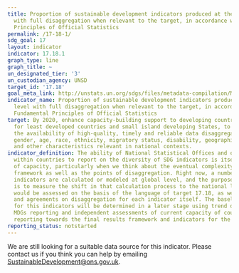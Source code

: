 ```yaml
---
title: Proportion of sustainable development indicators produced at the national level
  with full disaggregation when relevant to the target, in accordance with the Fundamental
  Principles of Official Statistics
permalink: /17-18-1/
sdg_goal: 17
layout: indicator
indicator: 17.18.1
graph_type: line
graph_title: ~
un_designated_tier: '3'
un_custodian_agency: UNSD
target_id: '17.18'
goal_meta_link: http://unstats.un.org/sdgs/files/metadata-compilation/Metadata-Goal-17.pdf
indicator_name: Proportion of sustainable development indicators produced at the national
  level with full disaggregation when relevant to the target, in accordance with the
  Fundamental Principles of Official Statistics
target: By 2020, enhance capacity-building support to developing countries, including
  for least developed countries and small island developing States, to increase significantly
  the availability of high-quality, timely and reliable data disaggregated by income,
  gender, age, race, ethnicity, migratory status, disability, geographic location
  and other characteristics relevant in national contexts.
indicator_definition: The ability of National Statistical Offices and other bodies
  within countries to report on the diversity of SDG indicators is itself a measure
  of capacity, particularly when we think about the eventual complexity of the indicator
  framework as well as the points of disaggregation. Right now, a number of the existing
  indicators are calculated or modeled at global level, and the purpose of this indicator
  is to measure the shift in that calculation process to the national level. Disaggregation
  would be assessed on the basis of the language of target 17.18, as well as the metadata
  and agreements on disaggregation for each indicator itself. The baseline and targets
  for this indicators will be determined in a later stage using trend data on the
  MDGs reporting and independent assessments of current capacity of countries for
  reporting towards the final results framework and indicators for the SDGs.
reporting_status: notstarted
---
```


We are still looking for a suitable data source for this indicator. Please contact us if you think you can help by emailing <a href="mailto:SustainableDevelopment@ons.gov.uk">SustainableDevelopment@ons.gov.uk</a>.


